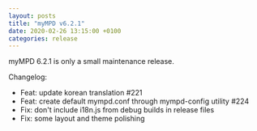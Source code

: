 ```yaml
---
layout: posts
title: "myMPD v6.2.1"
date: 2020-02-26 13:15:00 +0100
categories: release
---
```


myMPD 6.2.1 is only a small maintenance release.

Changelog:
- Feat: update korean translation #221
- Feat: create default mympd.conf through mympd-config utility #224 
- Fix: don't include i18n.js from debug builds in release files
- Fix: some layout and theme polishing
